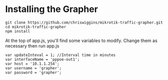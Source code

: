Installing the Grapher
===

```
git clone https://github.com/chriswiggins/mikrotik-traffic-grapher.git
cd mikrotik-traffic-grapher
npm install
```

At the top of app.js, you'll find some variables to modify. Change them as necessary then run app.js

```
var updateInteval = 1; //Interval time in minutes
var interfaceName = 'pppoe-out1';
var host = '10.1.1.254';
var username = 'grapher';
var password = 'grapher';
```